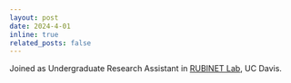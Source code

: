 ```yaml
---
layout: post
date: 2024-4-01
inline: true
related_posts: false
---
```


Joined as Undergraduate Research Assistant in [RUBINET Lab](https://www.ece.ucdavis.edu/~chuah/rubinet), UC Davis.